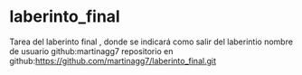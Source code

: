 # laberinto_final
Tarea del laberinto final , donde se indicará como salir del laberintio
nombre de usuario github:martinagg7
repositorio en github:https://github.com/martinagg7/laberinto_final.git